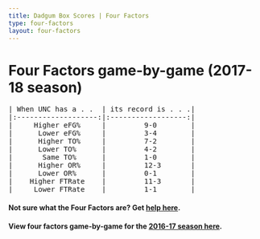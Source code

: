 ```yaml
---
title: Dadgum Box Scores | Four Factors
type: four-factors
layout: four-factors
---
```


# Four Factors game-by-game (2017-18 season)

<pre class="huffman stilwata">
| When UNC has a . .  | its record is . . .|
|:-------------------:|:------------------:|
|     Higher eFG%     |         9-0        |
|      Lower eFG%     |         3-4        |
|      Higher TO%     |         7-2        |
|      Lower TO%      |         4-2        |
|       Same TO%      |         1-0        |
|      Higher OR%     |         12-3       |
|      Lower OR%      |         0-1        |
|    Higher FTRate    |         11-3       |
|     Lower FTRate    |         1-1        |
</pre>

#### Not sure what the Four Factors are? Get [help here](https://cbbstatshelp.com/four-factors/intro/).

#### View four factors game-by-game for the [2016-17 season here](/four-factors-16-17).